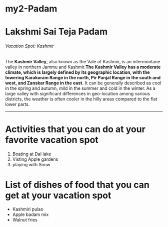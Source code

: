 # my2-Padam
# Lakshmi Sai Teja Padam
###### Vacation Spot: Kashmir
The **Kashmir Valley**, also known as the Vale of Kashmir, is an intermontane valley in northern Jammu and Kashmir.**The Kashmir Valley has a moderate climate, which is largely defined by its geographic location, with the towering Karakoram Range in the north, Pir Panjal Range in the south and west, and Zanskar Range in the east.** It can be generally described as cool in the spring and autumn, mild in the summer and cold in the winter. As a large valley with significant differences in geo-location among various districts, the weather is often cooler in the hilly areas compared to the flat lower parts.

---
# Activities that you can do at your favorite vacation spot
 1. Boating at Dal lake
 2. Visting Apple gardens
 3.  playing with Snow

# List of dishes of food that you can get at your vacation spot
* Kashmiri pulao
* Apple badam mix
* Walnut fries
